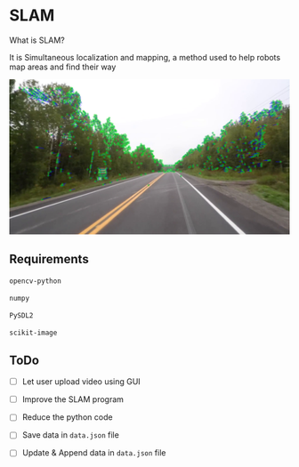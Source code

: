 # SLAM

What is SLAM?

It is Simultaneous localization and mapping, a method used to help robots map areas and find their way

![SLAM Program](SLAMProgram.png)

## Requirements
`opencv-python`

`numpy`

`PySDL2`

`scikit-image`

## ToDo

- [ ] Let user upload video using GUI
- [ ] Improve the SLAM program
- [ ] Reduce the python code
- [ ] Save data in `data.json` file
- [ ] Update & Append data in `data.json` file

